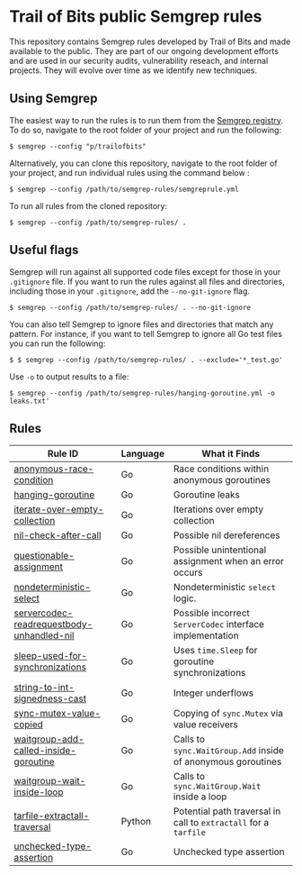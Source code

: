 # Trail of Bits public Semgrep rules

This repository contains Semgrep rules developed by Trail of Bits and made available to the public. They are part of our ongoing development efforts and are used in our security audits, vulnerability reseach, and internal projects. They will evolve over time as we identify new techniques.

## Using Semgrep

The easiest way to run the rules is to run them from the [Semgrep registry](https://semgrep.dev/p/trailofbits). To do so, navigate to the root folder of your project and run the following:

```shell
$ semgrep --config "p/trailofbits"
```

Alternatively, you can clone this repository, navigate to the root folder of your project, and run individual rules using the command below :

```shell
$ semgrep --config /path/to/semgrep-rules/semgreprule.yml
```

To run all rules from the cloned repository:

```shell
$ semgrep --config /path/to/semgrep-rules/ .
```

## Useful flags

Semgrep will run against all supported code files except for those in your `.gitignore` file. If you want to run the rules against all files and directories, including those in your `.gitignore`, add the `--no-git-ignore` flag.

```shell
$ semgrep --config /path/to/semgrep-rules/ . --no-git-ignore
```

You can also tell Semgrep to ignore files and directories that match any pattern. For instance, if you want to tell Semgrep to ignore all Go test files you can run the following:


```shell
$ $ semgrep --config /path/to/semgrep-rules/ . --exclude='*_test.go'
```

Use `-o` to output results to a file:

```shell
$ semgrep --config /path/to/semgrep-rules/hanging-goroutine.yml -o leaks.txt'
```

## Rules

Rule ID | Language | What it Finds
--- | --- | ---
[anonymous-race-condition](go/anonymous-race-condition.yml) | Go | Race conditions within anonymous goroutines
[hanging-goroutine](go/hanging-goroutine.yml) | Go | Goroutine leaks
[iterate-over-empty-collection](go/iterate-over-empty-collection.yml) | Go | Iterations over empty collection
[nil-check-after-call](go/nil-check-after-call.yml) | Go | Possible nil dereferences
[questionable-assignment](go/questionable-assignment.yml) | Go | Possible unintentional assignment when an error occurs
[nondeterministic-select](go/nondeterministic-select.yml) | Go | Nondeterministic `select` logic. 
[servercodec-readrequestbody-unhandled-nil](go/servercodec-readrequestbody-unhandled-nil.yml) | Go | Possible incorrect `ServerCodec` interface implementation
[sleep-used-for-synchronizations](go/sleep-used-for-synchronizations.yml) | Go | Uses `time.Sleep` for goroutine synchronizations
[string-to-int-signedness-cast](go/string-to-int-signedness-cast.yml) | Go | Integer underflows
[sync-mutex-value-copied](go/sync-mutex-value-copied.yml) | Go | Copying of `sync.Mutex` via value receivers
[waitgroup-add-called-inside-goroutine](go/waitgroup-add-called-inside-goroutine.yml) | Go | Calls to `sync.WaitGroup.Add` inside of anonymous goroutines
[waitgroup-wait-inside-loop](go/waitgroup-wait-inside-loop.yml) | Go | Calls to `sync.WaitGroup.Wait` inside a loop
[tarfile-extractall-traversal](python/tarfile-extractall-traversal.yml) | Python | Potential path traversal in call to `extractall` for a `tarfile`
[unchecked-type-assertion](go/unchecked-type-assertion.yml) | Go | Unchecked type assertion